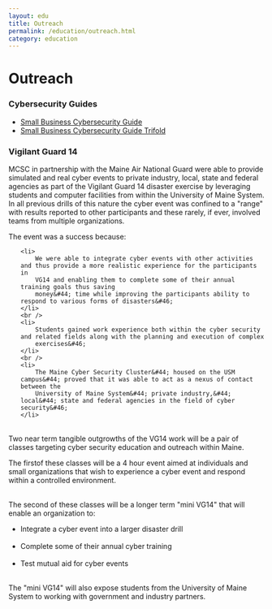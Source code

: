 ```yaml
---
layout: edu
title: Outreach
permalink: /education/outreach.html
category: education
---
```


<h1>Outreach</h1>
<h3>Cybersecurity Guides</h3>
<ul class="about_list">	
	<li ><a href="{{ site.baseurl }}pdf/sbcsguide.pdf" download="sbcsguide">Small Business Cybersecurity Guide</a></li>
	<li ><a href="{{ site.baseurl }}pdf/sbcsguide_trifold.pdf" download="sbcsguide_trifold">Small Business Cybersecurity Guide Trifold</a></li>
</ul>


<h3>Vigilant Guard 14</h3>
MCSC in partnership with the Maine Air National Guard were able to 
provide simulated and real cyber events to private industry&#44; local&#44; 
state and federal agencies as part of the Vigilant Guard 14 disaster 
exercise by leveraging students and computer facilities from within 
the University of Maine System&#46;  In all previous drills of this nature 
the cyber event was confined to a &#34;range&#34; with results reported to other 
participants and these rarely&#44; if ever&#44; involved teams from multiple 
organizations&#46;

The event was a success because&#58;

<ul class="resource_list">	
	
	<li>
		We were able to integrate cyber events with other activities and thus provide a more realistic experience for the participants in 
		VG14 and enabling them to complete some of their annual training goals thus saving 
		money&#44; time while improving the participants ability to respond to various forms of disasters&#46;		
	</li>
	<br />
	<li>
		Students gained work experience both within the cyber security and related fields along with the planning and execution of complex 
		exercises&#46;
	</li>
	<br />
	<li>
		The Maine Cyber Security Cluster&#44; housed on the USM campus&#44; proved that it was able to act as a nexus of contact between the 
		University of Maine System&#44; private industry,&#44; local&#44; state and federal agencies in the field of cyber security&#46;
	</li>
</ul>
<br />
Two near term tangible outgrowths of the VG14 work will be a pair of classes targeting cyber security education and outreach within Maine. 
								
The firstof these classes will be a 4 hour event aimed at individuals and small organizations that wish to experience a cyber event and 
respond within a controlled environment&#46; 
<br />
<br />
								
The second of these classes will be a longer term &#34;mini VG14&#34; that will enable an organization to&#58;

<ul class="resource_list">
	<li>Integrate a cyber event into a larger disaster drill</li>
	<br />								
	<li>Complete some of their annual cyber training</li>
	<br />				
	<li>Test mutual aid for cyber events</li>
</ul>
<br />
The &#34;mini VG14&#34; will also expose students from the University of Maine
System to working with government and industry partners&#46;